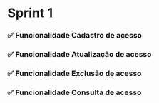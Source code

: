 # Sprint 1
### ✅ Funcionalidade Cadastro de acesso
### ✅ Funcionalidade Atualização de acesso
### ✅ Funcionalidade Exclusão de acesso
### ✅ Funcionalidade Consulta de acesso
